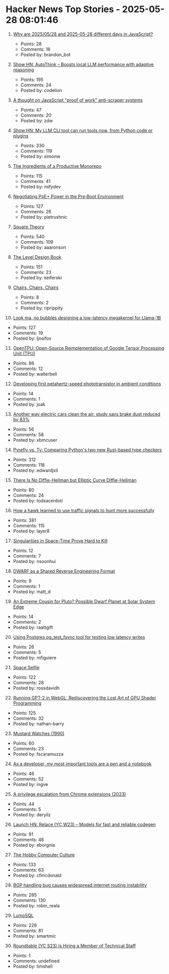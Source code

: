 # Hacker News Top Stories - 2025-05-28 08:01:46

1. [Why are 2025/05/28 and 2025-05-28 different days in JavaScript?](https://brandondong.github.io/blog/javascript_dates/)
   - Points: 28
   - Comments: 16
   - Posted by: brandon_bot

2. [Show HN: AutoThink – Boosts local LLM performance with adaptive reasoning](undefined)
   - Points: 195
   - Comments: 24
   - Posted by: codelion

3. [A thought on JavaScript "proof of work" anti-scraper systems](https://utcc.utoronto.ca/~cks/space/blog/web/JavaScriptScraperObstacles)
   - Points: 47
   - Comments: 20
   - Posted by: zdw

4. [Show HN: My LLM CLI tool can run tools now, from Python code or plugins](https://simonwillison.net/2025/May/27/llm-tools/)
   - Points: 330
   - Comments: 119
   - Posted by: simonw

5. [The Ingredients of a Productive Monorepo](https://blog.swgillespie.me/posts/monorepo-ingredients/)
   - Points: 115
   - Comments: 41
   - Posted by: mifydev

6. [Negotiating PoE+ Power in the Pre‑Boot Environment](https://roderickkhan.com/posts/2025-05-16-poe-uefi-solution)
   - Points: 127
   - Comments: 26
   - Posted by: pietrushnic

7. [Square Theory](https://aaronson.org/blog/square-theory)
   - Points: 540
   - Comments: 109
   - Posted by: aaaronson

8. [The Level Design Book](https://book.leveldesignbook.com)
   - Points: 151
   - Comments: 23
   - Posted by: keiferski

9. [Chairs, Chairs, Chairs](https://www.parliament.uk/about/living-heritage/building/cultural-collections/historic-furniture/the-collection/chairs-chairs-chairs/)
   - Points: 8
   - Comments: 2
   - Posted by: riprippity

10. [Look ma, no bubbles designing a low-latency megakernel for Llama-1B](https://hazyresearch.stanford.edu/blog/2025-05-27-no-bubbles)
   - Points: 127
   - Comments: 19
   - Posted by: ljosifov

11. [OpenTPU: Open-Source Reimplementation of Google Tensor Processing Unit (TPU)](https://github.com/UCSBarchlab/OpenTPU)
   - Points: 86
   - Comments: 12
   - Posted by: walterbell

12. [Developing first petahertz-speed phototransistor in ambient conditions](https://news.arizona.edu/news/u-researchers-developing-worlds-first-petahertz-speed-phototransistor-ambient-conditions)
   - Points: 14
   - Comments: 1
   - Posted by: joak

13. [Another way electric cars clean the air: study says brake dust reduced by 83%](https://electrek.co/2025/05/27/another-way-electric-cars-clean-the-air-study-says-brake-dust-reduced-by-83/)
   - Points: 56
   - Comments: 58
   - Posted by: xbmcuser

14. [Pyrefly vs. Ty: Comparing Python's two new Rust-based type checkers](https://blog.edward-li.com/tech/comparing-pyrefly-vs-ty/)
   - Points: 312
   - Comments: 118
   - Posted by: edwardjxli

15. [There Is No Diffie-Hellman but Elliptic Curve Diffie-Hellman](https://keymaterial.net/2025/05/23/there-is-no-diffie-hellman-but-elliptic-curve-diffie-hellman/)
   - Points: 80
   - Comments: 24
   - Posted by: todsacerdoti

16. [How a hawk learned to use traffic signals to hunt more successfully](https://www.frontiersin.org/news/2025/05/23/street-smarts-hawk-use-traffic-signals-hunting)
   - Points: 381
   - Comments: 115
   - Posted by: layer8

17. [Singularities in Space-Time Prove Hard to Kill](https://www.quantamagazine.org/singularities-in-space-time-prove-hard-to-kill-20250527/)
   - Points: 12
   - Comments: 7
   - Posted by: nsoonhui

18. [DWARF as a Shared Reverse Engineering Format](https://lief.re/blog/2025-05-27-dwarf-editor/)
   - Points: 9
   - Comments: 1
   - Posted by: matt_d

19. [An Extreme Cousin for Pluto? Possible Dwarf Planet at Solar System Edge](https://www.ias.edu/news/extreme-cousin-pluto-possible-dwarf-planet-discovered-solar-systems-edge)
   - Points: 14
   - Comments: 2
   - Posted by: raattgift

20. [Using Postgres pg_test_fsync tool for testing low latency writes](https://tanelpoder.com/posts/using-pg-test-fsync-for-testing-low-latency-writes/)
   - Points: 26
   - Comments: 5
   - Posted by: mfiguiere

21. [Space Selfie](https://space.crunchlabs.com/)
   - Points: 122
   - Comments: 28
   - Posted by: rossdavidh

22. [Running GPT-2 in WebGL: Rediscovering the Lost Art of GPU Shader Programming](https://nathan.rs/posts/gpu-shader-programming/)
   - Points: 125
   - Comments: 32
   - Posted by: nathan-barry

23. [Mustard Watches (1990)](https://girard.perso.math.cnrs.fr/mustard/article.html)
   - Points: 60
   - Comments: 23
   - Posted by: fscaramuzza

24. [As a developer, my most important tools are a pen and a notebook](https://hamatti.org/posts/as-a-developer-my-most-important-tools-are-a-pen-and-a-notebook/)
   - Points: 46
   - Comments: 52
   - Posted by: ingve

25. [A privilege escalation from Chrome extensions (2023)](https://0x44.xyz/blog/cve-2023-4369/)
   - Points: 44
   - Comments: 5
   - Posted by: deryilz

26. [Launch HN: Relace (YC W23) – Models for fast and reliable codegen](undefined)
   - Points: 91
   - Comments: 46
   - Posted by: eborgnia

27. [The Hobby Computer Culture](https://technicshistory.com/2025/05/24/the-hobby-computer-culture/)
   - Points: 133
   - Comments: 63
   - Posted by: cfmcdonald

28. [BGP handling bug causes widespread internet routing instability](https://blog.benjojo.co.uk/post/bgp-attr-40-junos-arista-session-reset-incident)
   - Points: 285
   - Comments: 130
   - Posted by: robin_reala

29. [LumoSQL](https://lumosql.org/src/lumosql/doc/trunk/README.md)
   - Points: 228
   - Comments: 81
   - Posted by: smartmic

30. [Roundtable (YC S23) Is Hiring a Member of Technical Staff](https://www.ycombinator.com/companies/roundtable/jobs/ZTZHEbb-member-of-technical-staff)
   - Points: 1
   - Comments: undefined
   - Posted by: timshell

